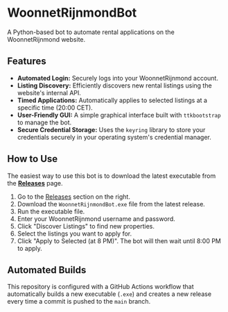 # WoonnetRijnmondBot

A Python-based bot to automate rental applications on the WoonnetRijnmond website.

## Features

- **Automated Login:** Securely logs into your WoonnetRijnmond account.
- **Listing Discovery:** Efficiently discovers new rental listings using the website's internal API.
- **Timed Applications:** Automatically applies to selected listings at a specific time (20:00 CET).
- **User-Friendly GUI:** A simple graphical interface built with `ttkbootstrap` to manage the bot.
- **Secure Credential Storage:** Uses the `keyring` library to store your credentials securely in your operating system's credential manager.

## How to Use

The easiest way to use this bot is to download the latest executable from the **[Releases](https://github.com/SBalcioglu/WoonnetBot/releases)** page.

1.  Go to the [Releases](https://github.com/SBalcioglu/WoonnetBot/releases) section on the right.
2.  Download the `WoonnetRijnmondBot.exe` file from the latest release.
3.  Run the executable file.
4.  Enter your WoonnetRijnmond username and password.
5.  Click "Discover Listings" to find new properties.
6.  Select the listings you want to apply for.
7.  Click "Apply to Selected (at 8 PM)". The bot will then wait until 8:00 PM to apply.

## Automated Builds

This repository is configured with a GitHub Actions workflow that automatically builds a new executable (`.exe`) and creates a new release every time a commit is pushed to the `main` branch.
